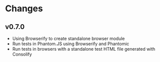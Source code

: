 # Changes

## v0.7.0

- Using Browserify to create standalone browser module
- Run tests in Phantom.JS using Browserify and Phantomic
- Run tests in browsers with a standalone test HTML file generated with Consolify
